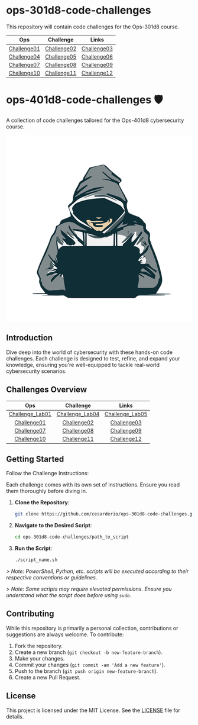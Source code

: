 # ops-301d8-code-challenges

This repository will contain code challenges for the Ops-301d8 course.

  | Ops | Challenge | Links |
  |:----------------------:|:-----------------------:|:----------------------:|
  | [Challenge01](./Challenge01/)  |  [Challenge02](./Challenge02/)  |  [Challenge03](./Challenge03/) |
  | [Challenge04](./Challenge04/)  |  [Challenge05](./Challenge05/)  |  [Challenge06](./Challenge06/) |
  | [Challenge07](./Challenge07/)  |  [Challenge08](./Challenge08/)  |  [Challenge09](./Challenge09/) |
  | [Challenge10](./Challenge10/)  |   [Challenge11](./Challenge11/)   |  [Challenge12](./Challenge12/) |

# ops-401d8-code-challenges 🛡️

A collection of code challenges tailored for the Ops-401d8 cybersecurity course.

![Banner Image](./assets/hood.png)

## Introduction

Dive deep into the world of cybersecurity with these hands-on code challenges. Each challenge is designed to test, refine, and expand your knowledge, ensuring you're well-equipped to tackle real-world cybersecurity scenarios.

## Challenges Overview

  | Ops | Challenge | Links |
  |:----------------------:|:-----------------------:|:----------------------:|
  | [Challenge_Lab01](./Challenge_Lab01/)  |  [Challenge_Lab04](./Challenge_Lab04/)  |  [Challenge_Lab05](./Challenge_Lab05/) |
  | [Challenge01](./Challenge01/)  |  [Challenge02](./Challenge02/)  |  [Challenge03](./Challenge03/) |
  | [Challenge07](./Challenge07/)  |  [Challenge08](./Challenge08/)  |  [Challenge09](./Challenge09/) |
  | [Challenge10](./Challenge10/)  |   [Challenge11](./Challenge11/)   |  [Challenge12](./Challenge12/) |

## Getting Started

Follow the Challenge Instructions:

Each challenge comes with its own set of instructions. Ensure you read them thoroughly before diving in.

<!-- -------------------------------- -->

1. **Clone the Repository**:

   ```bash
   git clone https://github.com/cesarderio/ops-301d8-code-challenges.git
   ```

2. **Navigate to the Desired Script**:

   ```bash
   cd ops-301d8-code-challenges/path_to_script
   ```

3. **Run the Script**:

   ```bash
   ./script_name.sh
   ```

*> Note: PowerShell, Python, etc. scripts will be executed according to their respective conventions or guidelines.*

*> Note: Some scripts may require elevated permissions. Ensure you understand what the script does before using `sudo`.*

<!-- -------------------------------- -->

## Contributing

While this repository is primarily a personal collection, contributions or suggestions are always welcome. To contribute:

1. Fork the repository.
2. Create a new branch (`git checkout -b new-feature-branch`).
3. Make your changes.
4. Commit your changes (`git commit -am 'Add a new feature'`).
5. Push to the branch (`git push origin new-feature-branch`).
6. Create a new Pull Request.

## License

This project is licensed under the MIT License. See the [LICENSE](LICENSE) file for details.
